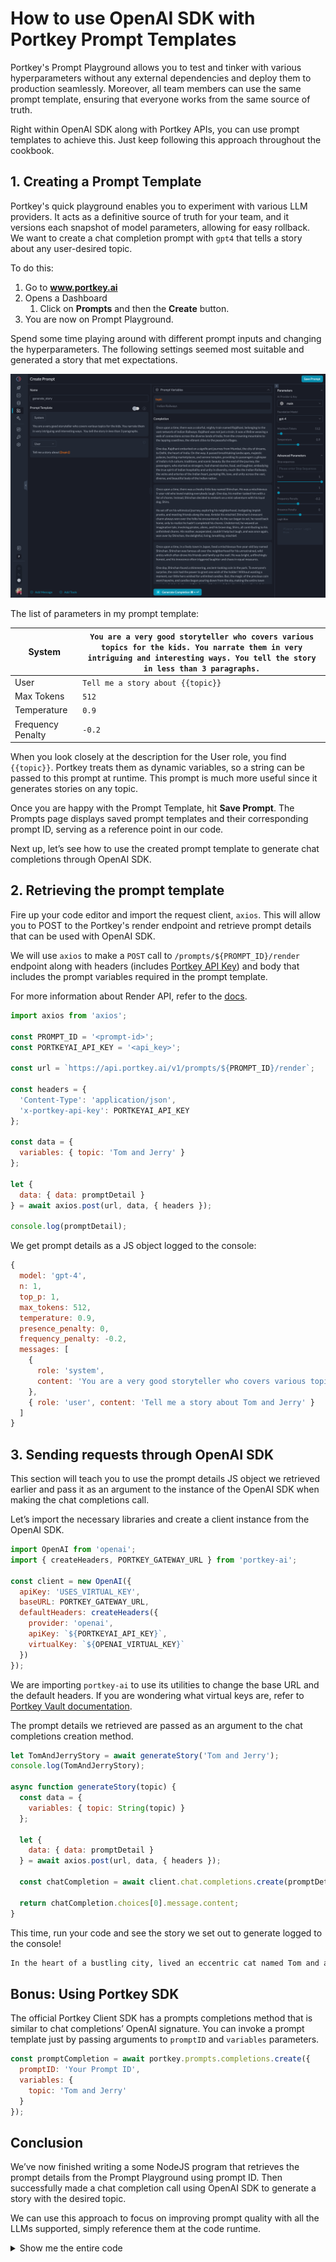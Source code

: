 # How to use OpenAI SDK with Portkey Prompt Templates

Portkey's Prompt Playground allows you to test and tinker with various hyperparameters without any external dependencies and deploy them to production seamlessly. Moreover, all team members can use the same prompt template, ensuring that everyone works from the same source of truth.

Right within OpenAI SDK along with Portkey APIs, you can use prompt templates to achieve this. Just keep following this approach throughout the cookbook.

## 1. Creating a Prompt Template

Portkey's quick playground enables you to experiment with various LLM providers. It acts as a definitive source of truth for your team, and it versions each snapshot of model parameters, allowing for easy rollback. We want to create a chat completion prompt with `gpt4` that tells a story about any user-desired topic.

To do this:

1. Go to **www.portkey.ai**
2. Opens a Dashboard
   1. Click on **Prompts** and then the **Create** button.
3. You are now on Prompt Playground.

Spend some time playing around with different prompt inputs and changing the hyperparameters. The following settings seemed most suitable and generated a story that met expectations.

![Prompt Logs Page](./images/how-to-use-openai-sdk-with-portkey-prompt-templates/1-openai-sdk-with-prompt-templates.png)

The list of parameters in my prompt template:

| System            | `You are a very good storyteller who covers various topics for the kids. You narrate them in very intriguing and interesting ways. You tell the story in less than 3 paragraphs.` |
| ----------------- | --------------------------------------------------------------------------------------------------------------------------------------------------------------------------------- |
| User              | `Tell me a story about {{topic}}`                                                                                                                                                 |
| Max Tokens        | `512`                                                                                                                                                                             |
| Temperature       | `0.9`                                                                                                                                                                             |
| Frequency Penalty | `-0.2`                                                                                                                                                                            |

When you look closely at the description for the User role, you find `{{topic}}`. Portkey treats them as dynamic variables, so a string can be passed to this prompt at runtime. This prompt is much more useful since it generates stories on any topic.

Once you are happy with the Prompt Template, hit **Save Prompt**. The Prompts page displays saved prompt templates and their corresponding prompt ID, serving as a reference point in our code.

Next up, let’s see how to use the created prompt template to generate chat completions through OpenAI SDK.

## 2. Retrieving the prompt template

Fire up your code editor and import the request client, `axios`. This will allow you to POST to the Portkey's render endpoint and retrieve prompt details that can be used with OpenAI SDK.

We will use `axios` to make a `POST` call to `/prompts/${PROMPT_ID}/render` endpoint along with headers (includes [Portkey API Key](https://portkey.ai/docs/api-reference/authentication#obtaining-your-api-key)) and body that includes the prompt variables required in the prompt template.

For more information about Render API, refer to the [docs](https://portkey.ai/docs/api-reference/prompts/render).

```js
import axios from 'axios';

const PROMPT_ID = '<prompt-id>';
const PORTKEYAI_API_KEY = '<api_key>';

const url = `https://api.portkey.ai/v1/prompts/${PROMPT_ID}/render`;

const headers = {
  'Content-Type': 'application/json',
  'x-portkey-api-key': PORTKEYAI_API_KEY
};

const data = {
  variables: { topic: 'Tom and Jerry' }
};

let {
  data: { data: promptDetail }
} = await axios.post(url, data, { headers });

console.log(promptDetail);
```

We get prompt details as a JS object logged to the console:

```js
{
  model: 'gpt-4',
  n: 1,
  top_p: 1,
  max_tokens: 512,
  temperature: 0.9,
  presence_penalty: 0,
  frequency_penalty: -0.2,
  messages: [
    {
      role: 'system',
      content: 'You are a very good storyteller who covers various topics for the kids. You narrate them in very intriguing and interesting ways.  You tell the story in less than 3 paragraphs.'
    },
    { role: 'user', content: 'Tell me a story about Tom and Jerry' }
  ]
}
```

## 3. Sending requests through OpenAI SDK

This section will teach you to use the prompt details JS object we retrieved earlier and pass it as an argument to the instance of the OpenAI SDK when making the chat completions call.

Let’s import the necessary libraries and create a client instance from the OpenAI SDK.

```js
import OpenAI from 'openai';
import { createHeaders, PORTKEY_GATEWAY_URL } from 'portkey-ai';

const client = new OpenAI({
  apiKey: 'USES_VIRTUAL_KEY',
  baseURL: PORTKEY_GATEWAY_URL,
  defaultHeaders: createHeaders({
    provider: 'openai',
    apiKey: `${PORTKEYAI_API_KEY}`,
    virtualKey: `${OPENAI_VIRTUAL_KEY}`
  })
});
```

We are importing `portkey-ai` to use its utilities to change the base URL and the default headers. If you are wondering what virtual keys are, refer to [Portkey Vault documentation](https://portkey.ai/docs/product/ai-gateway-streamline-llm-integrations/virtual-keys).

The prompt details we retrieved are passed as an argument to the chat completions creation method.

```js
let TomAndJerryStory = await generateStory('Tom and Jerry');
console.log(TomAndJerryStory);

async function generateStory(topic) {
  const data = {
    variables: { topic: String(topic) }
  };

  let {
    data: { data: promptDetail }
  } = await axios.post(url, data, { headers });

  const chatCompletion = await client.chat.completions.create(promptDetail);

  return chatCompletion.choices[0].message.content;
}
```

This time, run your code and see the story we set out to generate logged to the console!

```md
In the heart of a bustling city, lived an eccentric cat named Tom and a witty little mouse named Jerry. Tom, always trying to catch Jerry, maneuvered himself th...(truncated)
```

## Bonus: Using Portkey SDK

The official Portkey Client SDK has a prompts completions method that is similar to chat completions’ OpenAI signature. You can invoke a prompt template just by passing arguments to `promptID` and `variables` parameters.

```js
const promptCompletion = await portkey.prompts.completions.create({
  promptID: 'Your Prompt ID',
  variables: {
    topic: 'Tom and Jerry'
  }
});
```

## Conclusion

We’ve now finished writing a some NodeJS program that retrieves the prompt details from the Prompt Playground using prompt ID. Then successfully made a chat completion call using OpenAI SDK to generate a story with the desired topic.

We can use this approach to focus on improving prompt quality with all the LLMs supported, simply reference them at the code runtime.

<details>
  <summary>
  Show me the entire code
  </summary>

```js
import axios from 'axios';
import OpenAI from 'openai';
import { createHeaders, PORTKEY_GATEWAY_URL } from 'portkey-ai';

const PROMPT_ID = 'xxxxxx';
const PORTKEYAI_API_KEY = 'xxxxx';
const OPENAI_VIRTUAL_KEY = 'xxxx';

const url = `https://api.portkey.ai/v1/prompts/${PROMPT_ID}/render`;

const headers = {
  'Content-Type': 'application/json',
  'x-portkey-api-key': PORTKEYAI_API_KEY
};

const client = new OpenAI({
  apiKey: 'USES_VIRTUAL_KEY',
  baseURL: PORTKEY_GATEWAY_URL,
  defaultHeaders: createHeaders({
    provider: 'openai',
    apiKey: `${PORTKEYAI_API_KEY}`,
    virtualKey: `${OPENAI_VIRTUAL_KEY}`
  })
});

let TomAndJerryStory = await generateStory('Tom and Jerry');
console.log(TomAndJerryStory);

async function generateStory(topic) {
  const data = {
    variables: { topic: String(topic) }
  };

  let {
    data: { data: promptDetail }
  } = await axios.post(url, data, { headers });

  const chatCompletion = await client.chat.completions.create(promptDetail);

  return chatCompletion.choices[0].message.content;
}
```

</detials>
